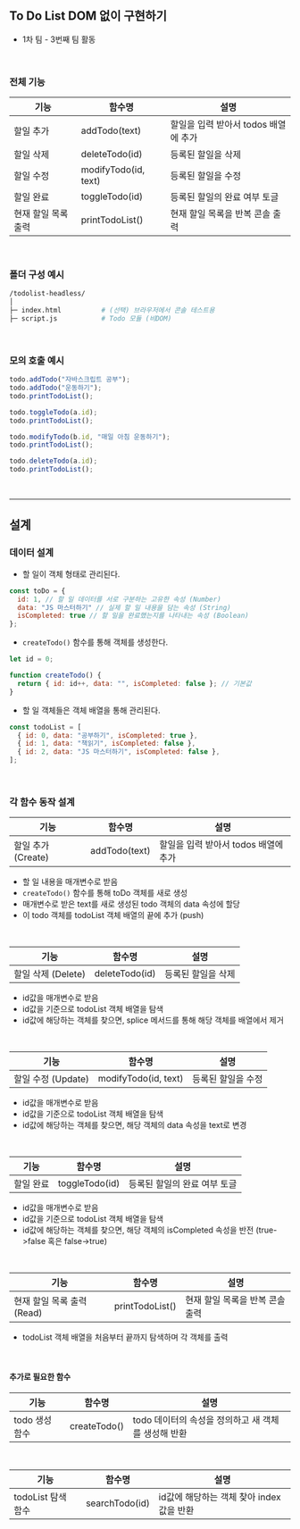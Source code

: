 ## To Do List DOM 없이 구현하기

- 1차 팀 - 3번째 팀 활동

<br/>

### 전체 기능

| 기능                | 함수명               | 설명                                 |
| ------------------- | -------------------- | ------------------------------------ |
| 할일 추가           | addTodo(text)        | 할일을 입력 받아서 todos 배열에 추가 |
| 할일 삭제           | deleteTodo(id)       | 등록된 할일을 삭제                   |
| 할일 수정           | modifyTodo(id, text) | 등록된 할일을 수정                   |
| 할일 완료           | toggleTodo(id)       | 등록된 할일의 완료 여부 토글         |
| 현재 할일 목록 출력 | printTodoList()      | 현재 할일 목록을 반복 콘솔 출력      |

<br/>

### 폴더 구성 예시

```bash
/todolist-headless/
│
├─ index.html          # (선택) 브라우저에서 콘솔 테스트용
├─ script.js           # Todo 모듈 (비DOM)
```

<br/>

### 모의 호출 예시

```js
todo.addTodo("자바스크립트 공부");
todo.addTodo("운동하기");
todo.printTodoList();

todo.toggleTodo(a.id);
todo.printTodoList();

todo.modifyTodo(b.id, "매일 아침 운동하기");
todo.printTodoList();

todo.deleteTodo(a.id);
todo.printTodoList();
```

<br/>

---

## 설계

### 데이터 설계

- 할 일이 객체 형태로 관리된다.

```js
const toDo = {
  id: 1, // 할 일 데이터를 서로 구분하는 고유한 속성 (Number)
  data: "JS 마스터하기" // 실제 할 일 내용을 담는 속성 (String)
  isCompleted: true // 할 일을 완료했는지를 나타내는 속성 (Boolean)
};
```

- `createTodo()` 함수를 통해 객체를 생성한다.

```js
let id = 0;

function createTodo() {
  return { id: id++, data: "", isCompleted: false }; // 기본값
}
```

- 할 일 객체들은 객체 배열을 통해 관리된다.

```js
const todoList = [
  { id: 0, data: "공부하기", isCompleted: true },
  { id: 1, data: "책읽기", isCompleted: false },
  { id: 2, data: "JS 마스터하기", isCompleted: false },
];
```

<br/>

### 각 함수 동작 설계

| 기능               | 함수명        | 설명                                 |
| ------------------ | ------------- | ------------------------------------ |
| 할일 추가 (Create) | addTodo(text) | 할일을 입력 받아서 todos 배열에 추가 |

- 할 일 내용을 매개변수로 받음
- `createTodo()` 함수를 통해 toDo 객체를 새로 생성
- 매개변수로 받은 text를 새로 생성된 todo 객체의 data 속성에 할당
- 이 todo 객체를 todoList 객체 배열의 끝에 추가 (push)

<br/>

| 기능               | 함수명         | 설명               |
| ------------------ | -------------- | ------------------ |
| 할일 삭제 (Delete) | deleteTodo(id) | 등록된 할일을 삭제 |

- id값을 매개변수로 받음
- id값을 기준으로 todoList 객체 배열을 탐색
- id값에 해당하는 객체를 찾으면, splice 메서드를 통해 해당 객체를 배열에서 제거

<br/>

| 기능               | 함수명               | 설명               |
| ------------------ | -------------------- | ------------------ |
| 할일 수정 (Update) | modifyTodo(id, text) | 등록된 할일을 수정 |

- id값을 매개변수로 받음
- id값을 기준으로 todoList 객체 배열을 탐색
- id값에 해당하는 객체를 찾으면, 해당 객체의 data 속성을 text로 변경

<br/>

| 기능      | 함수명         | 설명                         |
| --------- | -------------- | ---------------------------- |
| 할일 완료 | toggleTodo(id) | 등록된 할일의 완료 여부 토글 |

- id값을 매개변수로 받음
- id값을 기준으로 todoList 객체 배열을 탐색
- id값에 해당하는 객체를 찾으면, 해당 객체의 isCompleted 속성을 반전 (true->false 혹은 false->true)

<br/>

| 기능                       | 함수명          | 설명                            |
| -------------------------- | --------------- | ------------------------------- |
| 현재 할일 목록 출력 (Read) | printTodoList() | 현재 할일 목록을 반복 콘솔 출력 |

- todoList 객체 배열을 처음부터 끝까지 탐색하며 각 객체를 출력

<br/>

#### 추가로 필요한 함수

| 기능           | 함수명       | 설명                                                |
| -------------- | ------------ | --------------------------------------------------- |
| todo 생성 함수 | createTodo() | todo 데이터의 속성을 정의하고 새 객체를 생성해 반환 |

<br/>

| 기능               | 함수명         | 설명                                     |
| ------------------ | -------------- | ---------------------------------------- |
| todoList 탐색 함수 | searchTodo(id) | id값에 해당하는 객체 찾아 index값을 반환 |

<br/>
